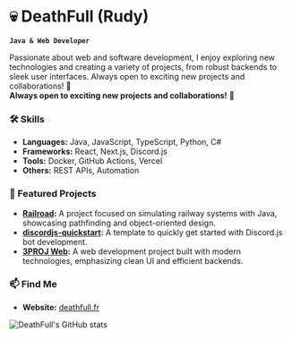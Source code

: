 # 💀 DeathFull (Rudy)

**`Java & Web Developer`**

Passionate about web and software development, I enjoy exploring new technologies and creating a variety of projects, from robust backends to sleek user interfaces.
Always open to exciting new projects and collaborations! 🚀  
**Always open to exciting new projects and collaborations!** 🚀

### 🛠️ Skills
- **Languages:** Java, JavaScript, TypeScript, Python, C#
- **Frameworks:** React, Next.js, Discord.js
- **Tools:** Docker, GitHub Actions, Vercel
- **Others:** REST APIs, Automation

### 📌 Featured Projects
- **[Railroad](https://github.com/DeathFull/Railroad):** A project focused on simulating railway systems with Java, showcasing pathfinding and object-oriented design.
- **[discordjs-quickstart](https://github.com/DeathFull/discordjs-quickstart):** A template to quickly get started with Discord.js bot development.
- **[3PROJ Web](https://github.com/DeathFull/3PROJ-Web):** A web development project built with modern technologies, emphasizing clean UI and efficient backends.

### 📫 Find Me
- **Website:** [deathfull.fr](https://deathfull.fr)

![DeathFull's GitHub stats](https://github-readme-stats.vercel.app/api?username=DeathFull&theme=dracula&show_icons=true)
